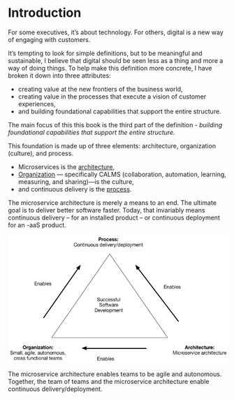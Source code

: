# Introduction

For some executives, it’s about technology. For others, digital is a new way of engaging with customers.

It’s tempting to look for simple definitions, but to be meaningful and sustainable, I believe that digital should be seen less as a thing and more a way of doing things. To help make this definition more concrete, I have broken it down into three attributes:

* creating value at the new frontiers of the business world, 
* creating value in the processes that execute a vision of customer experiences, 
* and building foundational capabilities that support the entire structure.

The main focus of this this book is the third part of the definition - _building foundational capabilities that support the entire structure._

This foundation is made up of three elements: architecture, organization \(culture\), and process.

* Microservices is the [architecture](//chapter1/README.md),
* [Organization](//chapter2/README.md) — specifically CALMS \(collaboration, automation, learning, measuring, and sharing\)—is the culture,
* and continuous delivery is the [process](//chapter3/README.md).

The microservice architecture is merely a means to an end. The ultimate goal is to deliver better software faster. Today, that invariably means continuous delivery – for an installed product – or continuous deployment for an -aaS product.

![](/assets/successtriangle.png)

The microservice architecture enables teams to be agile and autonomous. Together, the team of teams and the microservice architecture  enable continuous delivery/deployment.

